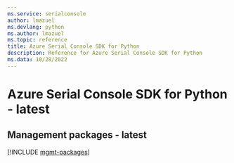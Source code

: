 ```yaml
---
ms.service: serialconsole
author: lmazuel
ms.devlang: python
ms.author: lmazuel
ms.topic: reference
title: Azure Serial Console SDK for Python
description: Reference for Azure Serial Console SDK for Python
ms.data: 10/28/2022
---
```

# Azure Serial Console SDK for Python - latest

## Management packages - latest
[!INCLUDE [mgmt-packages](serial-console-mgmt-index.md)]